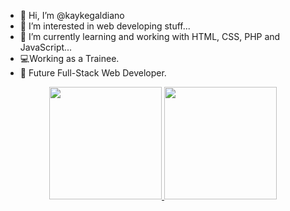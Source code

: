 - 👋 Hi, I’m @kaykegaldiano
- 👀 I’m interested in web developing stuff...
- 🌱 I’m currently learning and working with HTML, CSS, PHP and JavaScript...
- 💻Working as a Trainee.
- 🙌 Future Full-Stack Web Developer.

<div align="center">
  <a href="https://github.com/kaykegaldiano">
  <img height="180em" src="https://github-readme-stats.vercel.app/api?username=kaykegaldiano&show_icons=true&theme=dracula&include_all_commits=true&count_private=true"/>
  <img height="180em" src="https://github-readme-stats.vercel.app/api/top-langs/?username=kaykegaldiano&layout=compact&langs_count=7&theme=dracula"/>
</div>
<!---
kaykegaldiano/kaykegaldiano is a ✨ special ✨ repository because its `README.md` (this file) appears on your GitHub profile.
You can click the Preview link to take a look at your changes.
--->
